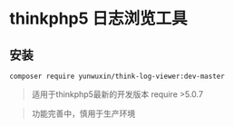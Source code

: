 # thinkphp5 日志浏览工具

## 安装
```
composer require yunwuxin/think-log-viewer:dev-master
```

> 适用于thinkphp5最新的开发版本 require >5.0.7

> 功能完善中，慎用于生产环境